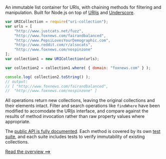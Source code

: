 
An immutable list container for URIs, with chaining methods for filtering and manipulation.  Built for Node.js on top of [URIjs][urijs] and [Underscore][underscore].

[urijs]: http://medialize.github.io/URI.js/
[underscore]: http://underscorejs.org/


```javascript
var URICollection = require("uri-collection");
var urls = [
	"http://www.justcats.net/fuzz",
	"http://www.foxnews.com/fairandbalanced",
	"http://www.PepsiLovesYourDemographic.com",
	"http://www.reddit.com/r/alsocats",
	"http://www.foxnews.com/nospinzone"
];
var collection1 = new URICollection(urls);

var collection2 = collection1.where( { domain: "foxnews.com" } );

console.log( collection2.toString() );
// output: 
// [ "http://www.foxnews.com/fairandbalanced",
//	"http://www.foxnews.com/nospinzone" ]

```

All operations return new collections, leaving the original collections and their elements intact.  Filter and search operations like `findWhere` have been modified to accomodate the URIjs interface, and compare against the results of method invocation rather than raw property values where appropriate.

The [public API is fully documented][api].  Each method is covered by its own [test suite][tests], and each suite includes tests to verify immutability of existing collections.

[ Read the overview ==>][overview]</span>

[api]:./api.html
[tests]:./spec.html
[overview]:./overview.html
